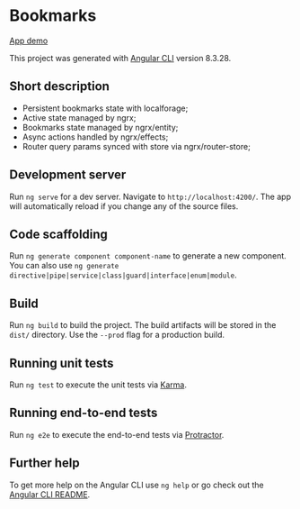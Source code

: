 # Bookmarks

[App demo](http://gl-bookmark-app.surge.sh/)

This project was generated with [Angular CLI](https://github.com/angular/angular-cli) version 8.3.28.


## Short description

- Persistent bookmarks state with localforage;
- Active state managed by ngrx;
- Bookmarks state managed by ngrx/entity;
- Async actions handled by ngrx/effects;
- Router query params synced with store via ngrx/router-store;


## Development server

Run `ng serve` for a dev server. Navigate to `http://localhost:4200/`. The app will automatically reload if you change any of the source files.

## Code scaffolding

Run `ng generate component component-name` to generate a new component. You can also use `ng generate directive|pipe|service|class|guard|interface|enum|module`.

## Build

Run `ng build` to build the project. The build artifacts will be stored in the `dist/` directory. Use the `--prod` flag for a production build.

## Running unit tests

Run `ng test` to execute the unit tests via [Karma](https://karma-runner.github.io).

## Running end-to-end tests

Run `ng e2e` to execute the end-to-end tests via [Protractor](http://www.protractortest.org/).

## Further help

To get more help on the Angular CLI use `ng help` or go check out the [Angular CLI README](https://github.com/angular/angular-cli/blob/master/README.md).
